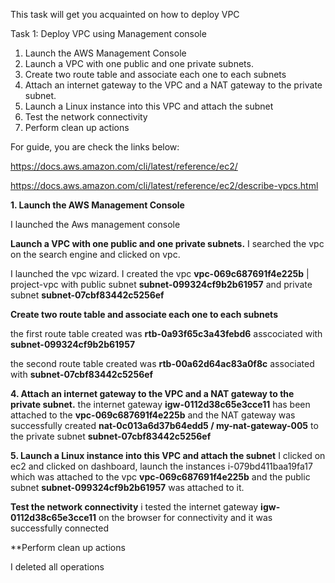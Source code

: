 This task will get you acquainted on how to deploy VPC 


Task 1: Deploy VPC using Management console
1. Launch the AWS Management Console
2. Launch a VPC with one public and one private subnets.
3. Create two route table and associate  each one to each subnets
4. Attach an internet gateway to the VPC and a NAT gateway to the private subnet.
5. Launch a Linux instance into this VPC and attach the subnet
6. Test the network connectivity
7. Perform clean up actions







For guide, you are check the links below:

https://docs.aws.amazon.com/cli/latest/reference/ec2/

https://docs.aws.amazon.com/cli/latest/reference/ec2/describe-vpcs.html





**1. Launch the AWS Management Console**

I launched the Aws management console 

**Launch a VPC with one public and one private subnets.**
I searched the vpc on the search engine and clicked on vpc.


I launched the vpc wizard. 
I created the vpc **vpc-069c687691f4e225b** | project-vpc with public subnet **subnet-099324cf9b2b61957** and private subnet **subnet-07cbf83442c5256ef**


 **Create two route table and associate  each one to each subnets**
 
 the first route table created was **rtb-0a93f65c3a43febd6** asscociated with **subnet-099324cf9b2b61957**
 
 the second route table created was **rtb-00a62d64ac83a0f8c** associated with **subnet-07cbf83442c5256ef**
 
 
 **4. Attach an internet gateway to the VPC and a NAT gateway to the private subnet.**
 the internet gateway 	**igw-0112d38c65e3cce11** has been attached to the **vpc-069c687691f4e225b** and the NAT gateway was successfully created **nat-0c013a6d37b64edd5 / my-nat-gateway-005** to the private subnet **subnet-07cbf83442c5256ef**
 
 
 **5. Launch a Linux instance into this VPC and attach the subnet**
I clicked on ec2 and clicked on dashboard, launch the instances i-079bd411baa19fa17 which was attached to the vpc **vpc-069c687691f4e225b**  and the public subnet **subnet-099324cf9b2b61957** was attached to it.




 **Test the network connectivity**
 i tested the internet gateway **igw-0112d38c65e3cce11** on the browser for connectivity and it was successfully connected
 
 
 **Perform clean up actions
 
 
 I deleted all operations
 



